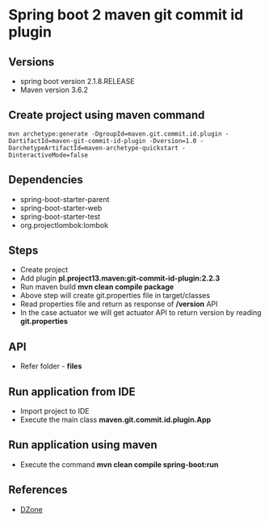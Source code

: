 # Spring boot 2 maven git commit id plugin

## Versions
* spring boot version 2.1.8.RELEASE
* Maven version 3.6.2

## Create project using maven command
```maven command
mvn archetype:generate -DgroupId=maven.git.commit.id.plugin -DartifactId=maven-git-commit-id-plugin -Dversion=1.0 -DarchetypeArtifactId=maven-archetype-quickstart -DinteractiveMode=false
```

## Dependencies
* spring-boot-starter-parent
* spring-boot-starter-web
* spring-boot-starter-test
* org.projectlombok:lombok

## Steps
* Create project
* Add plugin **pl.project13.maven:git-commit-id-plugin:2.2.3**
* Run maven build **mvn clean compile package**
* Above step will create git.properties file in target/classes
* Read properties file and return as response of **/version** API
* In the case actuator we will get actuator API to return version by reading **git.properties**

## API
* Refer folder - **files**

## Run application from IDE
* Import project to IDE
* Execute the main class **maven.git.commit.id.plugin.App**

## Run application using maven
* Execute the command **mvn clean compile spring-boot:run**

## References
* [DZone](https://dzone.com/articles/maven-git-commit-id-plugin)